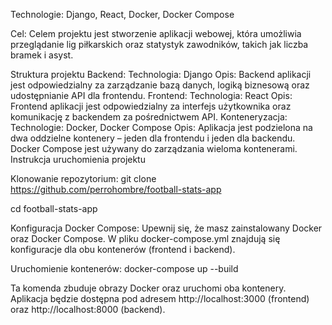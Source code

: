 Technologie: Django, React, Docker, Docker Compose

Cel:
Celem projektu jest stworzenie aplikacji webowej, która umożliwia przeglądanie lig piłkarskich oraz statystyk zawodników, takich jak liczba bramek i asyst.

Struktura projektu
Backend:
Technologia: Django
Opis: Backend aplikacji jest odpowiedzialny za zarządzanie bazą danych, logiką biznesową oraz udostępnianie API dla frontendu.
Frontend:
Technologia: React
Opis: Frontend aplikacji jest odpowiedzialny za interfejs użytkownika oraz komunikację z backendem za pośrednictwem API.
Konteneryzacja:
Technologie: Docker, Docker Compose
Opis: Aplikacja jest podzielona na dwa oddzielne kontenery – jeden dla frontendu i jeden dla backendu. Docker Compose jest używany do zarządzania wieloma kontenerami.
Instrukcja uruchomienia projektu

Klonowanie repozytorium:
git clone https://github.com/perrohombre/football-stats-app

cd football-stats-app

Konfiguracja Docker Compose:
Upewnij się, że masz zainstalowany Docker oraz Docker Compose.
W pliku docker-compose.yml znajdują się konfiguracje dla obu kontenerów (frontend i backend).

Uruchomienie kontenerów:
docker-compose up --build

Ta komenda zbuduje obrazy Docker oraz uruchomi oba kontenery. Aplikacja będzie dostępna pod adresem http://localhost:3000 (frontend) oraz http://localhost:8000 (backend).

